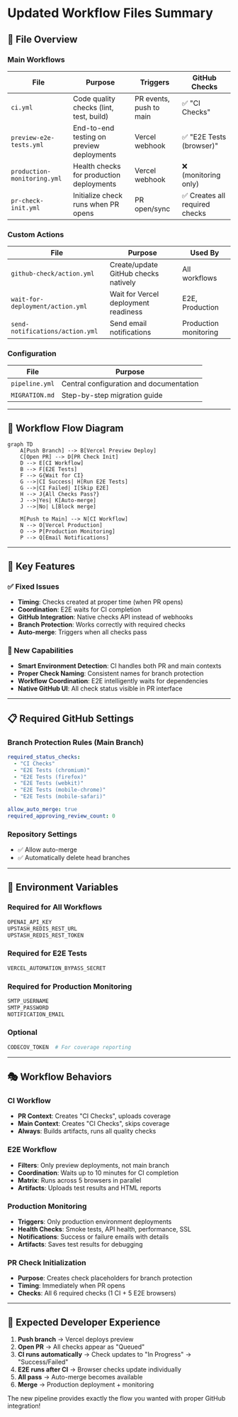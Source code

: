 # Updated Workflow Files Summary

## 📁 File Overview

### **Main Workflows**

| File                        | Purpose                                   | Triggers                | GitHub Checks                  |
| --------------------------- | ----------------------------------------- | ----------------------- | ------------------------------ |
| `ci.yml`                    | Code quality checks (lint, test, build)   | PR events, push to main | ✅ "CI Checks"                 |
| `preview-e2e-tests.yml`     | End-to-end testing on preview deployments | Vercel webhook          | ✅ "E2E Tests (browser)"       |
| `production-monitoring.yml` | Health checks for production deployments  | Vercel webhook          | ❌ (monitoring only)           |
| `pr-check-init.yml`         | Initialize check runs when PR opens       | PR open/sync            | ✅ Creates all required checks |

### **Custom Actions**

| File                             | Purpose                              | Used By               |
| -------------------------------- | ------------------------------------ | --------------------- |
| `github-check/action.yml`        | Create/update GitHub checks natively | All workflows         |
| `wait-for-deployment/action.yml` | Wait for Vercel deployment readiness | E2E, Production       |
| `send-notifications/action.yml`  | Send email notifications             | Production monitoring |

### **Configuration**

| File           | Purpose                                 |
| -------------- | --------------------------------------- |
| `pipeline.yml` | Central configuration and documentation |
| `MIGRATION.md` | Step-by-step migration guide            |

---

## 🔄 Workflow Flow Diagram

```mermaid
graph TD
    A[Push Branch] --> B[Vercel Preview Deploy]
    C[Open PR] --> D[PR Check Init]
    D --> E[CI Workflow]
    B --> F[E2E Tests]
    F --> G{Wait for CI}
    G -->|CI Success| H[Run E2E Tests]
    G -->|CI Failed| I[Skip E2E]
    H --> J{All Checks Pass?}
    J -->|Yes| K[Auto-merge]
    J -->|No| L[Block merge]

    M[Push to Main] --> N[CI Workflow]
    N --> O[Vercel Production]
    O --> P[Production Monitoring]
    P --> Q[Email Notifications]
```

---

## 🎯 Key Features

### **✅ Fixed Issues**

- **Timing**: Checks created at proper time (when PR opens)
- **Coordination**: E2E waits for CI completion
- **GitHub Integration**: Native checks API instead of webhooks
- **Branch Protection**: Works correctly with required checks
- **Auto-merge**: Triggers when all checks pass

### **🚀 New Capabilities**

- **Smart Environment Detection**: CI handles both PR and main contexts
- **Proper Check Naming**: Consistent names for branch protection
- **Workflow Coordination**: E2E intelligently waits for dependencies
- **Native GitHub UI**: All check status visible in PR interface

---

## 📋 Required GitHub Settings

### **Branch Protection Rules (Main Branch)**

```yaml
required_status_checks:
  - "CI Checks"
  - "E2E Tests (chromium)"
  - "E2E Tests (firefox)"
  - "E2E Tests (webkit)"
  - "E2E Tests (mobile-chrome)"
  - "E2E Tests (mobile-safari)"

allow_auto_merge: true
required_approving_review_count: 0
```

### **Repository Settings**

- ✅ Allow auto-merge
- ✅ Automatically delete head branches

---

## 🔧 Environment Variables

### **Required for All Workflows**

```bash
OPENAI_API_KEY
UPSTASH_REDIS_REST_URL
UPSTASH_REDIS_REST_TOKEN
```

### **Required for E2E Tests**

```bash
VERCEL_AUTOMATION_BYPASS_SECRET
```

### **Required for Production Monitoring**

```bash
SMTP_USERNAME
SMTP_PASSWORD
NOTIFICATION_EMAIL
```

### **Optional**

```bash
CODECOV_TOKEN  # For coverage reporting
```

---

## 🎭 Workflow Behaviors

### **CI Workflow**

- **PR Context**: Creates "CI Checks", uploads coverage
- **Main Context**: Creates "CI Checks", skips coverage
- **Always**: Builds artifacts, runs all quality checks

### **E2E Workflow**

- **Filters**: Only preview deployments, not main branch
- **Coordination**: Waits up to 10 minutes for CI completion
- **Matrix**: Runs across 5 browsers in parallel
- **Artifacts**: Uploads test results and HTML reports

### **Production Monitoring**

- **Triggers**: Only production environment deployments
- **Health Checks**: Smoke tests, API health, performance, SSL
- **Notifications**: Success or failure emails with details
- **Artifacts**: Saves test results for debugging

### **PR Check Initialization**

- **Purpose**: Creates check placeholders for branch protection
- **Timing**: Immediately when PR opens
- **Checks**: All 6 required checks (1 CI + 5 E2E browsers)

---

## 🚀 Expected Developer Experience

1. **Push branch** → Vercel deploys preview
2. **Open PR** → All checks appear as "Queued"
3. **CI runs automatically** → Check updates to "In Progress" → "Success/Failed"
4. **E2E runs after CI** → Browser checks update individually
5. **All pass** → Auto-merge becomes available
6. **Merge** → Production deployment + monitoring

The new pipeline provides exactly the flow you wanted with proper GitHub integration!
